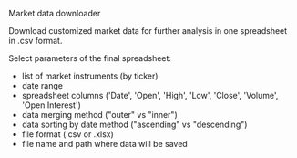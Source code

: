 Market data downloader

Download customized market data for further analysis in one spreadsheet in .csv format.

Select parameters of the final spreadsheet:
- list of market instruments (by ticker)
- date range
- spreadsheet columns ('Date', 'Open', 'High', 'Low', 'Close', 'Volume', 'Open Interest')
- data merging method ("outer" vs "inner")
- data sorting by date method ("ascending" vs "descending")
- file format (.csv or .xlsx)
- file name and path where data will be saved

